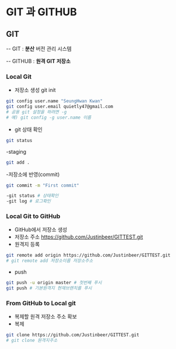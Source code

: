 # GIT 과 GITHUB

## GIT

-- GIT : **분산** 버전 관리 시스템

-- GITHUB :  **원격 GIT 저장소**

### Local Git
- 저장소 생성 git init
``` bash
git config user.name "SeungHwan Kwan"
git config user.email quietly47@gmail.com
# 공용 git 설정을 하려면 -g
# 예) git config -g user.name 이름
```

- git 상태 확인
``` bash
git status
```
-staging
```bash
git add .
```

-저장소에 반영(commit)
```bash
git commit -m "First commit"
```
```bash
-git status # 상태확인
-git log # 로그확인
``` 

### Local Git to GitHub
- GitHub에서 저장소 생성
- 저장소 주소
    https://github.com/Justinbeer/GITTEST.git
- 원격지 등록
```bash
git remote add origin https://github.com/Justinbeer/GITTEST.git
# git remote add 저장소이름 저장소주소
```
- push
```bash
git push -u origin master # 첫번째 푸시
git push # 기본원격지 현재브랜치를 푸시
```

### From GitHub to Local git
- 복제할 원격 저장소 주소 확보
- 복제
```bash
git clone https://github.com/Justinbeer/GITTEST.git
# git clone 원격지주소
```